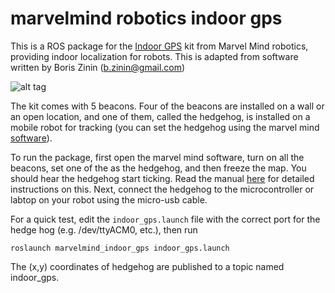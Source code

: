 # marvelmind robotics indoor gps

This is a ROS package for the [Indoor GPS](docs/more_words.md) kit from Marvel Mind robotics, providing indoor localization for robots. This is adapted from software written by Boris Zinin (b.zinin@gmail.com)

![alt tag](http://www.marvelmind.com/pics/marvelmind_indoor_GPS.png)

The kit comes with 5 beacons. Four of the beacons are installed on a wall or an open location, and one of them, called the hedgehog, is installed on a mobile robot for tracking (you can set the hedgehog using the marvel mind [software](http://www.marvelmind.com/#Download)).   

To run the package, first open the marvel mind software, turn on all the beacons, set one of the as the hedgehog, and then freeze the map. You should hear the hedgehog start ticking. Read the manual [here](http://www.marvelmind.com/pics/marvelmind_navigation_system_manual.pdf) for detailed instructions on this. Next, connect the hedgehog to the microcontroller or labtop on your robot using the micro-usb cable.

For a quick test, edit the `indoor_gps.launch` file with the correct port for the hedge hog (e.g. /dev/ttyACM0, etc.), then run
``` 
roslaunch marvelmind_indoor_gps indoor_gps.launch
```

The (x,y) coordinates of hedgehog are published to a topic named indoor_gps.
